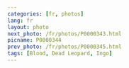 ```yaml
---
categories: [fr, photos]
lang: fr
layout: photo
next_photo: /fr/photos/P0000343.html
picname: P0000344
prev_photo: /fr/photos/P0000345.html
tags: [Blood, Dead Leopard, Ingo]
---
```

